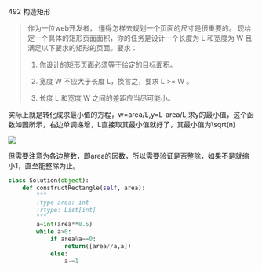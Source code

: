 492 构造矩形

> 作为一位web开发者， 懂得怎样去规划一个页面的尺寸是很重要的。 现给定一个具体的矩形页面面积，你的任务是设计一个长度为 L 和宽度为 W 且满足以下要求的矩形的页面。要求：
>
> 1. 你设计的矩形页面必须等于给定的目标面积。
>
> 2. 宽度 W 不应大于长度 L，换言之，要求 L >= W 。
>
> 3. 长度 L 和宽度 W 之间的差距应当尽可能小。
>

实际上就是转化成求最小值的方程，w=area/L,y=L-area/L,求y的最小值，这个函数如图所示，右边单调递增，L直接取其最小值就好了，其最小值为\sqrt(n)

<a href="https://sm.ms/image/Da2S79Ng4OKkfnJ" target="_blank"><img src="https://i.loli.net/2019/10/16/Da2S79Ng4OKkfnJ.png" ></a>

但需要注意为各边整数，即area的因数，所以需要验证是否整除，如果不是就缩小1，直至能整除为止。

```python
class Solution(object):
    def constructRectangle(self, area):
        """
        :type area: int
        :rtype: List[int]
        """
        a=int(area**0.5)
        while a>0:
            if area%a==0:
                return([area//a,a])
            else:
                a-=1
```

